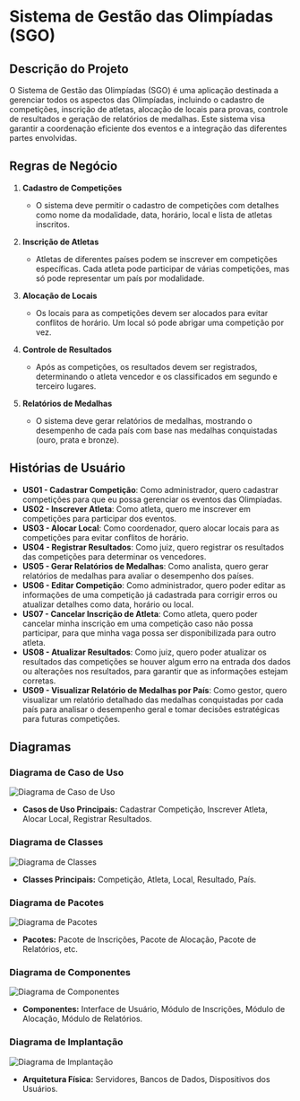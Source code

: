 # Sistema de Gestão das Olimpíadas (SGO)

## Descrição do Projeto

O Sistema de Gestão das Olimpíadas (SGO) é uma aplicação destinada a gerenciar todos os aspectos das Olimpíadas, incluindo o cadastro de competições, inscrição de atletas, alocação de locais para provas, controle de resultados e geração de relatórios de medalhas. Este sistema visa garantir a coordenação eficiente dos eventos e a integração das diferentes partes envolvidas.

## Regras de Negócio

1. **Cadastro de Competições**
   - O sistema deve permitir o cadastro de competições com detalhes como nome da modalidade, data, horário, local e lista de atletas inscritos.

2. **Inscrição de Atletas**
   - Atletas de diferentes países podem se inscrever em competições específicas. Cada atleta pode participar de várias competições, mas só pode representar um país por modalidade.

3. **Alocação de Locais**
   - Os locais para as competições devem ser alocados para evitar conflitos de horário. Um local só pode abrigar uma competição por vez.

4. **Controle de Resultados**
   - Após as competições, os resultados devem ser registrados, determinando o atleta vencedor e os classificados em segundo e terceiro lugares.

5. **Relatórios de Medalhas**
   - O sistema deve gerar relatórios de medalhas, mostrando o desempenho de cada país com base nas medalhas conquistadas (ouro, prata e bronze).

## Histórias de Usuário

- **US01 - Cadastrar Competição**: Como administrador, quero cadastrar competições para que eu possa gerenciar os eventos das Olimpíadas.
- **US02 - Inscrever Atleta**: Como atleta, quero me inscrever em competições para participar dos eventos.
- **US03 - Alocar Local**: Como coordenador, quero alocar locais para as competições para evitar conflitos de horário.
- **US04 - Registrar Resultados**: Como juiz, quero registrar os resultados das competições para determinar os vencedores.
- **US05 - Gerar Relatórios de Medalhas**: Como analista, quero gerar relatórios de medalhas para avaliar o desempenho dos países.
- **US06 - Editar Competição**: Como administrador, quero poder editar as informações de uma competição já cadastrada para corrigir erros ou atualizar detalhes como data, horário ou local.
- **US07 - Cancelar Inscrição de Atleta**: Como atleta, quero poder cancelar minha inscrição em uma competição caso não possa participar, para que minha vaga possa ser disponibilizada para outro atleta.
- **US08 - Atualizar Resultados**: Como juiz, quero poder atualizar os resultados das competições se houver algum erro na entrada dos dados ou alterações nos resultados, para garantir que as informações estejam corretas.
- **US09 - Visualizar Relatório de Medalhas por País**: Como gestor, quero visualizar um relatório detalhado das medalhas conquistadas por cada país para analisar o desempenho geral e tomar decisões estratégicas para futuras competições.

## Diagramas

### Diagrama de Caso de Uso
![Diagrama de Caso de Uso](imagens/diagrama-de-caso-de-uso.png)
- **Casos de Uso Principais:** Cadastrar Competição, Inscrever Atleta, Alocar Local, Registrar Resultados.

### Diagrama de Classes
![Diagrama de Classes](imagens/diagrama-de-classes.png)
- **Classes Principais:** Competição, Atleta, Local, Resultado, País.

### Diagrama de Pacotes
![Diagrama de Pacotes](imagens/diagrama-de-pacotes.png)
- **Pacotes:** Pacote de Inscrições, Pacote de Alocação, Pacote de Relatórios, etc.

### Diagrama de Componentes
![Diagrama de Componentes](imagens/diagrama-de-componentes.png)
- **Componentes:** Interface de Usuário, Módulo de Inscrições, Módulo de Alocação, Módulo de Relatórios.

### Diagrama de Implantação
![Diagrama de Implantação](imagens/diagrama-de-implantacao.png)
- **Arquitetura Física:** Servidores, Bancos de Dados, Dispositivos dos Usuários.


